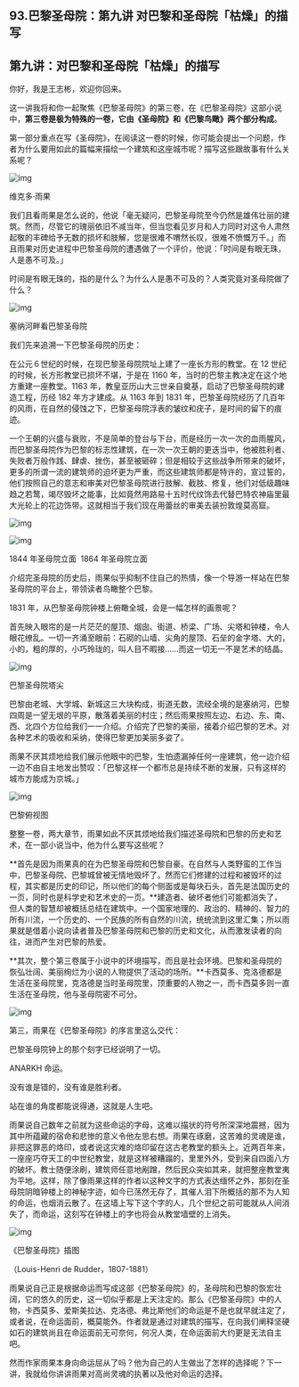 ## 93.巴黎圣母院：第九讲 对巴黎和圣母院「枯燥」的描写
第九讲：对巴黎和圣母院「枯燥」的描写
------------------


你好，我是王志彬，欢迎你回来。


这一讲我将和你一起聚焦《巴黎圣母院》的第三卷，在《巴黎圣母院》这部小说中，**第三卷是极为特殊的一卷，它由《圣母院》和《巴黎鸟瞰》两个部分构成**。


第一部分重点在写《圣母院》，在阅读这一卷的时候，你可能会提出一个问题，作者为什么要用如此的篇幅来描绘一个建筑和这座城市呢？描写这些跟故事有什么关系呢？


  



![img](https://pic3.zhimg.com/v2-95505bbd324fd56a99d7fb4d8099c219.webp)

  



维克多·雨果


我们且看雨果是怎么说的，他说「毫无疑问，巴黎圣母院至今仍然是雄伟壮丽的建筑。然而，尽管它的瑰丽依旧不减当年，但当您看见岁月和人力同时对这令人肃然起敬的丰碑给予无数的损坏和肢解，您是很难不喟然长叹，很难不愤慨万千。」而且雨果对历史进程中巴黎圣母院的遭遇做了一个评价，他说：「时间是有眼无珠，人是愚不可及。」


时间是有眼无珠的，指的是什么？为什么人是愚不可及的？人类究竟对圣母院做了什么？


  



![img](https://pic3.zhimg.com/v2-1b41072018b77cf6a2da674b202d1ea7.webp)

  



塞纳河畔看巴黎圣母院


我们先来追溯一下巴黎圣母院的历史：


在公元６世纪的时候，在现巴黎圣母院院址上建了一座长方形的教堂。在 12 世纪的时候，长方形教堂已损坏不堪，于是在 1160 年，当时的巴黎主教决定在这个地方重建一座教堂。1163 年，教皇亚历山大三世亲自奠基，启动了巴黎圣母院的建造工程，历经 182 年方才建成。从 1163 年到 1831 年，巴黎圣母院经历了几百年的风雨，在自然的侵蚀之下，巴黎圣母院浮表的皱纹和疣子，是时间的留下的痕迹。


一个王朝的兴盛与衰败，不是简单的登台与下台，而是经历一次一次的血雨腥风，而巴黎圣母院作为巴黎的标志性建筑，在一次一次王朝的更迭当中，他被胜利者、失败者万般作践、肆虐、挫伤，甚至被砸碎；但是相较于这些战争所带来的破坏，更多的所谓一流的建筑师的迫坏更为严重，而这些建筑师都是特许的，宣过誓的，他们按照自己的意志和审美对巴黎圣母院进行肢解、截肢、修复，他们对低级趣味趋之若鹜，竭尽毁坏之能事，比如竟然用路易十五时代纹饰去代替巴特农神庙里最大光轮上的花边饰带。这就相当于我们现在用蕾丝的审美去装扮敦煌莫高窟。


  



![img](https://pic4.zhimg.com/v2-a8c013951c86b3a83e794b3477cd4d35.webp)

  



![img](https://pic4.zhimg.com/v2-6c954e8c07281d6c36ff3e851d07a4e3.webp)

  



1844 年圣母院立面  1864 年圣母院立面


介绍完圣母院的历史后，雨果似乎抑制不住自己的热情，像一个导游一样站在巴黎圣母院的平台上，带领读者鸟瞰整个巴黎。


1831 年，从巴黎圣母院钟楼上俯瞰全城，会是一幅怎样的画景呢？


首先映入眼帘的是一片茫茫的屋顶、烟囱、街道、桥梁、广场、尖塔和钟楼，令人眼花缭乱。一切一齐涌至眼前：石砌的山墙、尖角的屋顶、石垒的金字塔、大的，小的，粗的厚的，小巧玲珑的，叫人目不暇接……而这一切无一不是艺术的结晶。


  



![img](https://pic1.zhimg.com/v2-d7b67d3dc1ce3ebcb3a4f1805e4b3b46.webp)

  



巴黎圣母院塔尖


巴黎由老城、大学城、新城这三大块构成，街道无数，流经全境的是塞纳河，巴黎四周是一望无垠的平原，散落着美丽的村庄；然后雨果按照左边、右边、东、南、西、北四个方位给我们一一介绍。介绍完了巴黎的美丽，接着介绍巴黎的艺术。对各种艺术的吸收和采纳，使得巴黎更加美丽多姿了。


雨果不厌其烦地给我们展示他眼中的巴黎，生怕遗漏掉任何一座建筑，他一边介绍一边不由自主地发出赞叹：「巴黎这样一个都市总是持续不断的发展，只有这样的城市方能成为京城。」


  



![img](https://pic4.zhimg.com/v2-f8b13e8f5e80dc1eecaff2ca10d75e2a.webp)

  



巴黎俯视图


整整一卷，两大章节，雨果如此不厌其烦地给我们描述圣母院和巴黎的历史和艺术，在一部小说当中，他为什么要写这些呢？


**首先是因为雨果真的在为巴黎圣母院和巴黎自豪。在自然与人类野蛮的工作当中，巴黎圣母院、巴黎城曾被无情地毁坏了。然而它们修建的过程和被毁坏的过程，其实都是历史的印记，所以他们的每个侧面或是每块石头，首先是法国历史的一页，同时也是科学史和艺术史的一页。**建造者、破坏者他们可能都消失了，但人类的智慧却被概括总结在建筑中。一个国家地理的、政治的、精神的、智力的所有川流，一个历史的、一个民族的所有自然的川流，统统流到这里汇集；所以雨果就是借着小说向读者普及巴黎圣母院和巴黎的历史和文化，从而激发读者的向往，进而产生对巴黎的热爱。


**其次，整个第三卷属于小说中的环境描写，而且是社会环境。巴黎和圣母院的恢弘壮阔、美丽绚烂为小说的人物提供了活动的场所。**卡西莫多、克洛德都是生活在圣母院里，克洛德是当时圣母院里，顶重要的人物之一，而卡西莫多则一直生活在圣母院，他与圣母院密不可分。


  



![img](https://pic4.zhimg.com/v2-b3662d0cf902b7c6d24cd15ae0eb9125.webp)

  



第三，雨果在《巴黎圣母院》的序言里这么交代：


巴黎圣母院钟上的那个刻字已经说明了一切。


ANARKH 命运。


没有谁是错的，没有谁是胜利者。


站在谁的角度都能说得通，这就是人生吧。


雨果说自己数年之前就为这些命运的字母，这难以描状的符号所深深地震撼，因为其中所蕴藏的宿命和悲惨的意义令他左思右想。雨果在琢磨，这苦难的灵魂是谁，非把这罪恶的烙印，或者说这灾难的烙印留在这古老教堂的额头上。近两百年来，一座座巧夺天工的中世纪教堂，就是这样被糟蹋的，里里外外，受到来自四面八方的破坏。教士随便涂刷，建筑师任意地剐蹭，然后民众突如其来，就把整座教堂夷为平地。这样，除了像雨果这样的作者以这种文字的方式表达缅怀之外，那刻在圣母院阴暗钟楼上的神秘字迹，如今已荡然无存了，其催人泪下所概括的那不为人知的命运，也烟消云散了。在这墙上写下这个字的人，几个世纪之前可能就从人间消失了，而命运，这刻写在钟楼上的字也将会从教堂墙壁的上消失。


  



![img](https://pic1.zhimg.com/v2-e973518f62bf3609c554bd2bb04518b2.webp)

  



《巴黎圣母院》插图


（Louis-Henri de Rudder，1807-1881）


雨果说自己正是根据命运而写成这部《巴黎圣母院》的，圣母院和巴黎的恢宏壮阔，它的悠久的历史，这一切似乎都是上天注定的。那么《巴黎圣母院》中的人物，卡西莫多、爱斯美拉达、克洛德、弗比斯他们的命运是不是也就早就注定了，或者说，在命运面前，概莫能外。作者就是通过对建筑的描写，在向我们阐释坚硬如石的建筑尚且在命运面前无可奈何，何况人类，在命运面前大约更是无法自主吧。


然而作家雨果本身向命运屈从了吗？他为自己的人生做出了怎样的选择呢？下一讲，我就给你讲讲雨果对高尚灵魂的执著以及他对命运的选择。

